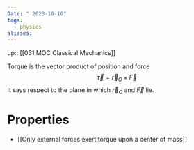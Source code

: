 ```yaml
---
Date: " 2023-10-10"
tags:
  - physics
aliases:
---
```

up:: [[031 MOC Classical Mechanics]]

Torque is the vector product of position and force
$$\vec{\tau} = \vec{r}_O \times \vec{F}$$
It says respect to the plane in which $\vec{r}_O$ and $\vec{F}$ lie. 

# Properties
- [[Only external forces exert torque upon a center of mass]]

